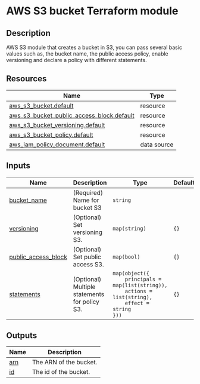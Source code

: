 # AWS S3 bucket Terraform module

## Description
AWS S3 module that creates a bucket in S3, you can pass several basic values such as, the bucket name, the public access policy, enable versioning and declare a policy with different statements.

## Resources

| Name | Type |
|------|------|
| [aws_s3_bucket.default](https://registry.terraform.io/providers/hashicorp/aws/latest/docs/resources/s3_bucket) | resource |
| [aws_s3_bucket_public_access_block.default](https://registry.terraform.io/providers/hashicorp/aws/latest/docs/resources/s3_bucket_public_access_block) | resource |
| [aws_s3_bucket_versioning.default](https://registry.terraform.io/providers/hashicorp/aws/latest/docs/resources/s3_bucket_versioning) | resource |
| [aws_s3_bucket_policy.default](https://registry.terraform.io/providers/hashicorp/aws/latest/docs/resources/s3_bucket_policy) | resource |
| [aws_iam_policy_document.default](https://registry.terraform.io/providers/hashicorp/aws/latest/docs/data-sources/iam_policy_document) | data source |


## Inputs

| Name | Description | Type | Default | Required |
|------|-------------|------|---------|:--------:|
| <a name="input_bucket_name"></a> [bucket_name](#input_bucket_name) | (Required) Name for bucket S3 | `string` | | yes |
| <a name="input_versioning"></a> [versioning](#input_versioning) | (Optional) Set versioning S3. | `map(string)` | `{}` | no |
| <a name="input_public_access_block"></a> [public_access_block](#input_public_access_block) | (Optional) Set public access S3. | `map(bool)` | `{}` | no |
| <a name="input_statements"></a> [statements](#input_statements) | (Optional) Multiple statements for policy S3. | <code>map(object({<br>&nbsp;&nbsp;&nbsp;&nbsp;principals = map(list(string)),<br>&nbsp;&nbsp;&nbsp;&nbsp;actions    = list(string),<br>&nbsp;&nbsp;&nbsp;&nbsp;effect     = string<br>}))</code> | `{}` | no |

## Outputs

| Name | Description |
|------|-------------|
| <a name="otuput_arn"></a> [arn](#output_arn) | The ARN of the bucket. |
| <a name="otuput_id"></a> [id](#output_id) | The id of the bucket. |
